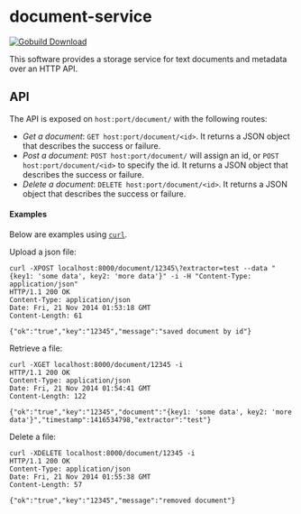 document-service
================

[![Gobuild Download](http://gobuild.io/badge/github.com/stucco/document-service/downloads.svg)](http://gobuild.io/github.com/stucco/document-service)

This software provides a storage service for text documents and metadata over an HTTP API.

## API

The API is exposed on `host:port/document/` with the following routes:

* *Get a document*: `GET host:port/document/<id>`. It returns a JSON object that describes the success or failure.
* *Post a document*: `POST host:port/document/` will assign an id, or `POST host:port/document/<id>` to specify the id. It returns a JSON object that describes the success or failure.
* *Delete a document*: `DELETE host:port/document/<id>`. It returns a JSON object that describes the success or failure.

#### Examples

Below are examples using [`curl`](http://curl.haxx.se).

Upload  a json file:

```
curl -XPOST localhost:8000/document/12345\?extractor=test --data "{key1: 'some data', key2: 'more data'}" -i -H "Content-Type: application/json"
HTTP/1.1 200 OK
Content-Type: application/json
Date: Fri, 21 Nov 2014 01:53:18 GMT
Content-Length: 61

{"ok":"true","key":"12345","message":"saved document by id"}
```

Retrieve a file:
```
curl -XGET localhost:8000/document/12345 -i
HTTP/1.1 200 OK
Content-Type: application/json
Date: Fri, 21 Nov 2014 01:54:41 GMT
Content-Length: 122

{"ok":"true","key":"12345","document":"{key1: 'some data', key2: 'more data'}","timestamp":1416534798,"extractor":"test"}
```

Delete a file:
```
curl -XDELETE localhost:8000/document/12345 -i
HTTP/1.1 200 OK
Content-Type: application/json
Date: Fri, 21 Nov 2014 01:55:38 GMT
Content-Length: 57

{"ok":"true","key":"12345","message":"removed document"}
```
